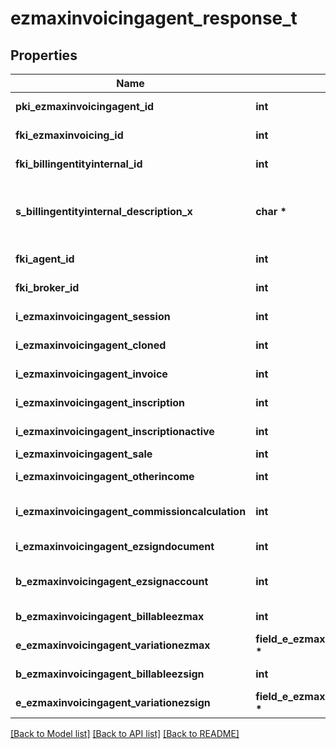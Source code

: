 # ezmaxinvoicingagent_response_t

## Properties
Name | Type | Description | Notes
------------ | ------------- | ------------- | -------------
**pki_ezmaxinvoicingagent_id** | **int** | The unique ID of the Ezmaxinvoicingagent | [optional] 
**fki_ezmaxinvoicing_id** | **int** | The unique ID of the Ezmaxinvoicing | [optional] 
**fki_billingentityinternal_id** | **int** | The unique ID of the Billingentityinternal. | 
**s_billingentityinternal_description_x** | **char \*** | The description of the Billingentityinternal in the language of the requester | 
**fki_agent_id** | **int** | The unique ID of the Agent. | [optional] 
**fki_broker_id** | **int** | The unique ID of the Broker. | [optional] 
**i_ezmaxinvoicingagent_session** | **int** | The number of sessions | 
**i_ezmaxinvoicingagent_cloned** | **int** | The number of times this user was cloned | 
**i_ezmaxinvoicingagent_invoice** | **int** | The number of invoices | 
**i_ezmaxinvoicingagent_inscription** | **int** | The number of inscriptions | 
**i_ezmaxinvoicingagent_inscriptionactive** | **int** | The number of active inscriptions | 
**i_ezmaxinvoicingagent_sale** | **int** | The number of sales | 
**i_ezmaxinvoicingagent_otherincome** | **int** | The number of otherincomes | 
**i_ezmaxinvoicingagent_commissioncalculation** | **int** | The number of commission calculations | 
**i_ezmaxinvoicingagent_ezsigndocument** | **int** | The number of ezsign documents | 
**b_ezmaxinvoicingagent_ezsignaccount** | **int** | Whether the agent has an eZsign account | 
**b_ezmaxinvoicingagent_billableezmax** | **int** | Whether it is billable for eZmax | 
**e_ezmaxinvoicingagent_variationezmax** | **field_e_ezmaxinvoicingagent_variationezmax_t \*** |  | 
**b_ezmaxinvoicingagent_billableezsign** | **int** | Whether it is billable for eZsign | 
**e_ezmaxinvoicingagent_variationezsign** | **field_e_ezmaxinvoicingagent_variationezsign_t \*** |  | 

[[Back to Model list]](../README.md#documentation-for-models) [[Back to API list]](../README.md#documentation-for-api-endpoints) [[Back to README]](../README.md)


